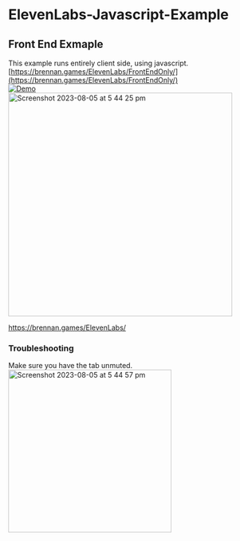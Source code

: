 # ElevenLabs-Javascript-Example

## Front End Exmaple
This example runs entirely client side, using javascript.
[https://brennan.games/ElevenLabs/FrontEndOnly/](https://brennan.games/ElevenLabs/FrontEndOnly/) <br />
[![Demo](https://img.shields.io/badge/-Demo-blue?style=for-the-badge)](https://brennan.games/ElevenLabs/FrontEndOnly/)<br />
<img width="449" alt="Screenshot 2023-08-05 at 5 44 25 pm" src="https://github.com/bh679/ElevenLabs-Javascript-Example/assets/2542558/7a6dc385-6151-4a87-b4c3-e333b9e7f641">


https://brennan.games/ElevenLabs/


### Troubleshooting
Make sure you have the tab unmuted. <br />
<img width="327" alt="Screenshot 2023-08-05 at 5 44 57 pm" src="https://github.com/bh679/ElevenLabs-Javascript-Example/assets/2542558/7f72f52e-0baf-4976-a53d-0818cadf7af3">
